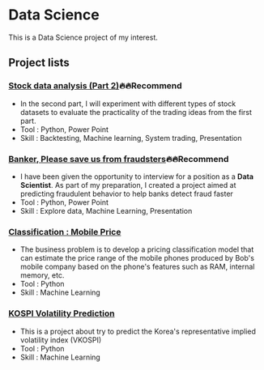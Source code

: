 # Data Science

This is a Data Science project of my interest.

## Project lists
### [Stock data analysis (Part 2)](https://github.com/golfung/Investment/tree/main/Stock_data_analysis_part_2):fire::fire:Recommend
- In the second part, I will experiment with different types of stock datasets to evaluate the practicality of the trading ideas from the first part.
- Tool : Python, Power Point
- Skill : Backtesting, Machine learning, System trading, Presentation

### [Banker, Please save us from fraudsters](https://github.com/golfung/Data_Science/tree/main/Banker_Please_save_us_from_fraudsters):fire::fire:Recommend
- I have been given the opportunity to interview for a position as a **Data Scientist**. As part of my preparation, I created a project aimed at predicting fraudulent behavior to help banks detect fraud faster 
- Tool : Python, Power Point
- Skill : Explore data, Machine Learning, Presentation

### [Classification : Mobile Price](https://github.com/golfung/Data_Science/tree/main/Mobile_Price_Classification)
- The business problem is to develop a pricing classification model that can estimate the price range of the mobile phones produced by Bob's mobile company based on the phone's features such as RAM, internal memory, etc.
- Tool : Python 
- Skill : Machine Learning

### [KOSPI Volatility Prediction](https://github.com/golfung/Investment/tree/main/VKOSPI_Volatility_Prediction)
- This is a project about try to predict the Korea's representative implied volatility index (VKOSPI)
- Tool : Python
- Skill : Machine Learning
